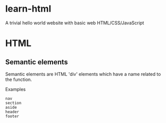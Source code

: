 # learn-html
A trivial hello world website with basic web HTML/CSS/JavaScript

# HTML

## Semantic elements

Semantic elements are HTML 'div' elements which have a name related to the function.

Examples

	nav
	section
	aside
	header
	footer
